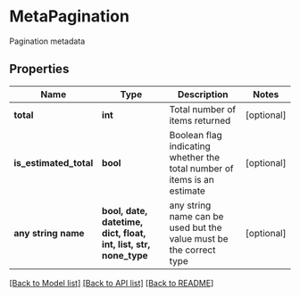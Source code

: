 # MetaPagination

Pagination metadata

## Properties
Name | Type | Description | Notes
------------ | ------------- | ------------- | -------------
**total** | **int** | Total number of items returned | [optional] 
**is_estimated_total** | **bool** | Boolean flag indicating whether the total number of items is an estimate | [optional] 
**any string name** | **bool, date, datetime, dict, float, int, list, str, none_type** | any string name can be used but the value must be the correct type | [optional]

[[Back to Model list]](../README.md#documentation-for-models) [[Back to API list]](../README.md#documentation-for-api-endpoints) [[Back to README]](../README.md)


